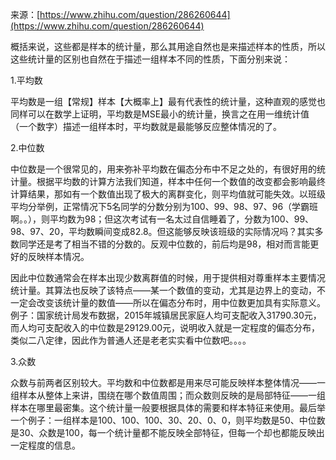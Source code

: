 来源：[https://www.zhihu.com/question/286260644](https://www.zhihu.com/question/286260644)

概括来说，这些都是样本的统计量，那么其用途自然也是来描述样本的性质，所以这些统计量的区别也自然在于描述一组样本不同的性质，下面分别来说：

1.平均数

平均数是一组【常规】样本【大概率上】最有代表性的统计量，这种直观的感觉也同样可以在数学上证明，平均数是MSE最小的统计量，换言之在用一维统计值（一个数字）描述一组样本时，平均数就是最能够反应整体情况的了。

2.中位数

中位数是一个很常见的，用来弥补平均数在偏态分布中不足之处的，有很好用的统计量。根据平均数的计算方法我们知道，样本中任何一个数值的改变都会影响最终计算结果，那如有一个数值出现了极大的离群变化，则平均值就可能失效。以班级平均分举例，正常情况下5名同学的分数分别为100、99、98、97、96（学霸班啊。。），则平均数为98；但这次考试有一名太过自信睡着了，分数为100、99、98、97、20，平均数瞬间变成82.8。但这能够反映该班级的实际情况吗？其实多数同学还是考了相当不错的分数的。反观中位数的，前后均是98，相对而言能更好的反映样本情况。

因此中位数通常会在样本出现少数离群值的时候，用于提供相对尊重样本主要情况统计量。其算法也反映了该特点——某一个数值的变动，尤其是边界上的变动，不一定会改变该统计量的数值——所以在偏态分布时，用中位数更加具有实际意义。例子：国家统计局发布数据，2015年城镇居民家庭人均可支配收入31790.30元，而人均可支配收入的中位数是29129.00元，说明收入就是一定程度的偏态分布，类似二八定律，因此作为普通人还是老老实实看中位数吧。。。。

3.众数

众数与前两者区别较大。平均数和中位数都是用来尽可能反映样本整体情况——一组样本从整体上来讲，围绕在哪个数值周围；而众数则反映的是局部特征——一组样本在哪里最密集。这个统计量一般要根据具体的需要和样本特征来使用。最后举一个例子：一组样本是100、100、100、30、20、0、0，则平均数是50、中位数是30、众数是100，每一个统计量都不能反映全部特征，但每一个却也都能反映出一定程度的信息。

